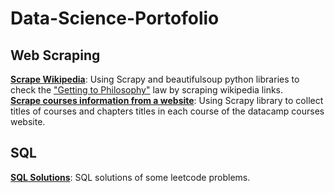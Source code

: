 # Data-Science-Portofolio

## Web Scraping
**[Scrape Wikipedia](https://github.com/nadamakram/getting-to-philosophy)**: Using Scrapy and beautifulsoup python libraries to check the ["Getting to Philosophy"](https://en.wikipedia.org/wiki/Wikipedia:Getting_to_Philosophy) law by scraping wikipedia links.
<br>
**[Scrape courses information from a website](https://github.com/nadamakram/courses-web-scraping)**: Using Scrapy library to collect titles of courses and chapters titles in each course of the datacamp courses website.
## SQL
**[SQL Solutions](https://github.com/nadamakram/Data-Science-Portofolio/tree/main/SQL)**: SQL solutions of some leetcode problems.

